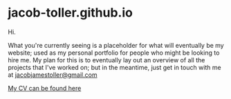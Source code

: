 # jacob-toller.github.io

Hi.

What you're currently seeing is a placeholder for what will eventually be my website; used as my personal portfolio for people who might be looking to hire me.
My plan for this is to eventually lay out an overview of all the projects that I've worked on; but in the meantime, just get in touch with me at jacobjamestoller@gmail.com

[My CV can be found here](https://github.com/jacob-toller/jacob-toller.github.io/blob/main/Jacob%20Toller%20CV.pdf)
